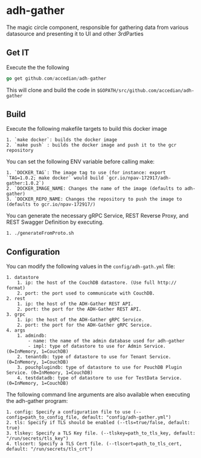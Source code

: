 # adh-gather

The magic circle component, responsible for gathering data from various datasource and presenting it to UI and other 3rdParties

## Get IT

Execute the the following

```go
go get github.com/accedian/adh-gather
```

This will clone and build the code in `$GOPATH/src/github.com/accedian/adh-gather`

## Build

Execute the following makefile targets to build this docker image

	1. `make docker`: builds the docker image
	2. `make push` : builds the docker image and push it to the gcr repository

You can set the following ENV variable before calling make: 

	1. `DOCKER_TAG`: The image tag to use (for instance: export `TAG=1.0.2; make docker` would build `gcr.io/npav-172917/adh-gather:1.0.2`)
	2. `DOCKER_IMAGE_NAME: Changes the name of the image (defaults to adh-gather)
	3. `DOCKER_REPO_NAME: Changes the repository to push the image to (defaults to gcr.io/npav-172917/)

You can generate the necessary gRPC Service, REST Reverse Proxy, and REST Swagger Definition by executing.

	1. ./generateFromProto.sh  


## Configuration

You can modify the following values in  the `config/adh-gath.yml` file:

	1. datastore
    	1. ip: the host of the CouchDB datastore. (Use full http:// format) 
    	2. port: the port used to communicate with CouchDB.
  	2. rest
    	1. ip: the host of the ADH-Gather REST API.
    	2. port: the port for the ADH-Gather REST API.
  	3. grpc
		1. ip: the host of the ADH-Gather gRPC Service.
    	2. port: the port for the ADH-Gather gRPC Service.
  	4. args
    	1. admindb: 
			- name: the name of the admin database used for adh-gather
			- impl: type of datastore to use for Admin Service. (0=InMemory, 1=CouchDB)
		2. tenantdb: type of datastore to use for Tenant Service. (0=InMemory, 1=CouchDB)
		3. pouchplugindb: type of datastore to use for PouchDB Plugin Service. (0=InMemory, 1=CouchDB)
		4. testdatadb: type of datastore to use for TestData Service. (0=InMemory, 1=CouchDB)

The following command line arguments are also available when executing the adh-gather program:
	
	1. config: Specify a configuration file to use (--config=path_to_config_file, default: "config/adh-gather.yml")
	2. tls: Specify if TLS should be enabled (--tls=true/false, default: true)
	3. tlskey: Specify a TLS Key file. (--tlskey=path_to_tls_key, default: "/run/secrets/tls_key")
	4. tlscert: Specify a TLS Cert file. (--tlscert=path_to_tls_cert, default: "/run/secrets/tls_crt")
